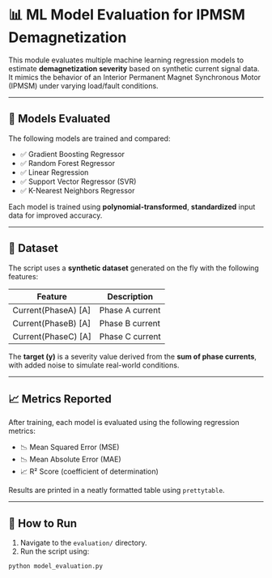 # 📊 ML Model Evaluation for IPMSM Demagnetization

This module evaluates multiple machine learning regression models to estimate **demagnetization severity** based on synthetic current signal data. It mimics the behavior of an Interior Permanent Magnet Synchronous Motor (IPMSM) under varying load/fault conditions.

---

## 🧠 Models Evaluated

The following models are trained and compared:

- ✅ Gradient Boosting Regressor
- ✅ Random Forest Regressor
- ✅ Linear Regression
- ✅ Support Vector Regressor (SVR)
- ✅ K-Nearest Neighbors Regressor

Each model is trained using **polynomial-transformed**, **standardized** input data for improved accuracy.

---

## 🧪 Dataset

The script uses a **synthetic dataset** generated on the fly with the following features:

| Feature               | Description                  |
|-----------------------|------------------------------|
| Current(PhaseA) [A]   | Phase A current              |
| Current(PhaseB) [A]   | Phase B current              |
| Current(PhaseC) [A]   | Phase C current              |

The **target (y)** is a severity value derived from the **sum of phase currents**, with added noise to simulate real-world conditions.

---

## 📈 Metrics Reported

After training, each model is evaluated using the following regression metrics:

- 📉 Mean Squared Error (MSE)
- 📉 Mean Absolute Error (MAE)
- 📈 R² Score (coefficient of determination)

Results are printed in a neatly formatted table using `prettytable`.

---

## 🚀 How to Run

1. Navigate to the `evaluation/` directory.
2. Run the script using:

```bash
python model_evaluation.py
